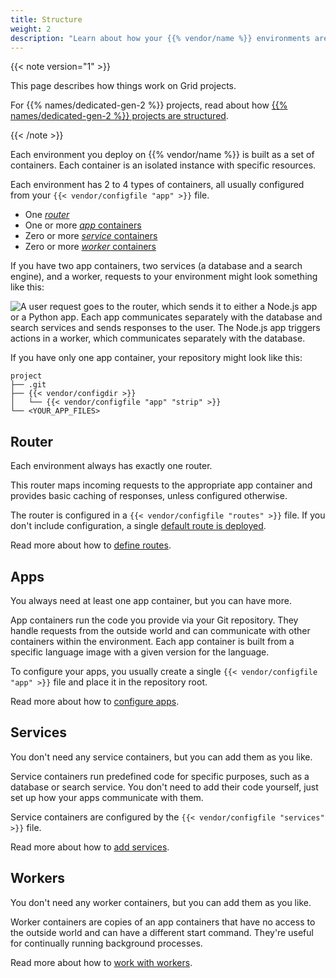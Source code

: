 ```yaml
---
title: Structure
weight: 2
description: "Learn about how your {{% vendor/name %}} environments are structured and which files control that structure."
---
```


{{< note version="1" >}}

This page describes how things work on Grid projects.

For {{% names/dedicated-gen-2 %}} projects, read about how [{{% names/dedicated-gen-2 %}} projects are structured](/dedicated-gen-2/overview/_index.md).

{{< /note >}}

Each environment you deploy on {{% vendor/name %}} is built as a set of containers.
Each container is an isolated instance with specific resources.

Each environment has 2 to 4 types of containers, all usually configured from your `{{< vendor/configfile "app" >}}` file.

- One [*router*](#router)
- One or more [*app* containers](#apps)
- Zero or more [*service* containers](#services)
- Zero or more [*worker* containers](#workers)


If you have two app containers, two services (a database and a search engine), and a worker,
requests to your environment might look something like this:

![A user request goes to the router, which sends it to either a Node.js app or a Python app. Each app communicates separately with the database and search services and sends responses to the user. The Node.js app triggers actions in a worker, which communicates separately with the database.](/images/config-diagrams/structure-diagram.png)

If you have only one app container, your repository might look like this:

```text
project
├── .git
├── {{< vendor/configdir >}}
│   └── {{< vendor/configfile "app" "strip" >}}
└── <YOUR_APP_FILES>
```

## Router

Each environment always has exactly one router.

This router maps incoming requests to the appropriate app container
and provides basic caching of responses, unless configured otherwise.

The router is configured in a `{{< vendor/configfile "routes" >}}` file.
If you don't include configuration, a single [default route is deployed](/define-routes/_index.md#default-route-definition).

Read more about how to [define routes](/define-routes/_index.md).

## Apps

You always need at least one app container, but you can have more.

App containers run the code you provide via your Git repository.
They handle requests from the outside world and can communicate with other containers within the environment.
Each app container is built from a specific language image with a given version for the language.

To configure your apps, you usually create a single `{{< vendor/configfile "app" >}}` file
and place it in the repository root.

Read more about how to [configure apps](/create-apps/_index.md).

## Services

You don't need any service containers, but you can add them as you like.

Service containers run predefined code for specific purposes, such as a database or search service.
You don't need to add their code yourself, just set up how your apps communicate with them.

Service containers are configured by the `{{< vendor/configfile "services" >}}` file.

Read more about how to [add services](/add-services/_index.md).

## Workers

You don't need any worker containers, but you can add them as you like.

Worker containers are copies of an app containers
that have no access to the outside world and can have a different start command.
They're useful for continually running background processes.

Read more about how to [work with workers](/create-apps/workers.md).
